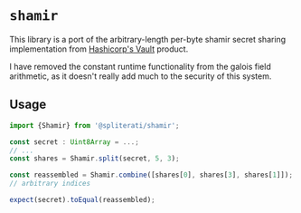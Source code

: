 # `shamir`

This library is a port of the arbitrary-length per-byte shamir secret sharing implementation from [Hashicorp's Vault](https://github.com/hashicorp/vault/blob/master/shamir/shamir.go) product.

I have removed the constant runtime functionality from the galois field arithmetic, as it doesn't really add much to the security of this system.

## Usage

```typescript
import {Shamir} from '@spliterati/shamir';

const secret : Uint8Array = ...;
// ... 
const shares = Shamir.split(secret, 5, 3);

const reassembled = Shamir.combine([shares[0], shares[3], shares[1]]);
// arbitrary indices

expect(secret).toEqual(reassembled);

```
